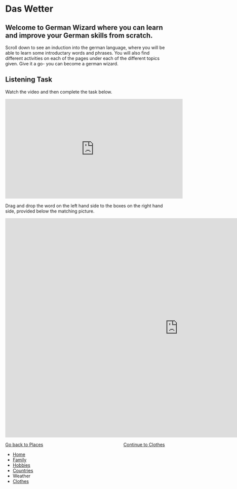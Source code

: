 
<h1>Das Wetter</h1>


<h2>Welcome to German Wizard where you can learn and improve your German skills from scratch.</h2>
<p> Scroll down to see an induction into the german language, where you will be able to learn some introductary words and phrases. You will also find different activities on each of the pages under each of the different topics given. Give it a go- you can become a german wizard.</p>
<p>

<h2>Listening Task</h2>


<p>Watch the video and then complete the task below.</p>

<iframe width="560" height="315" src="https://www.youtube.com/embed/qExjZ8kXfuQ?rel=0" frameborder="0" gesture="media" allow="encrypted-media" allowfullscreen></iframe>

<p>Drag and drop the word on the left hand side to the boxes on the right hand side, provided below the matching picture.</p>

<iframe src="https://h5p.org/h5p/embed/153989" width="1090" height="693" frameborder="0" allowfullscreen="allowfullscreen"></iframe><script src="https://h5p.org/sites/all/modules/h5p/library/js/h5p-resizer.js" charset="UTF-8"></script>


<p>
<a style="float:left;" href="countries.html">Go back to Places</a>
                                      
<a style="float:right;" href="clothes.html"> Continue to Clothes</a>
 
</p>

<div style="clear:both;"></div>


<ul class="breadcrumb">
  <li><a href="index.html">Home</a></li>
  <li><a href="family.html">Family</a></li>
    <li><a href="hobbies.html">Hobbies</a></li>
    <li><a href="countries.html">Countries</a></li>
  <li>Weather</li>
  <li><a href="clothes.html">Clothes</a></li>
</ul>

